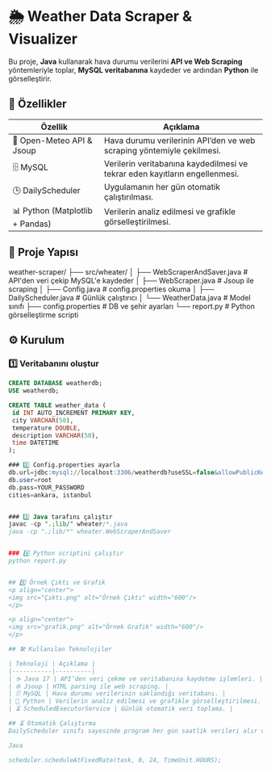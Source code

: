 # 🌦️ Weather Data Scraper & Visualizer

Bu proje, **Java** kullanarak hava durumu verilerini **API ve Web Scraping** yöntemleriyle toplar, **MySQL veritabanına** kaydeder ve ardından **Python** ile görselleştirir.


## 🚀 Özellikler

| Özellik | Açıklama |
|---------|----------|
| 📡 Open-Meteo API & Jsoup | Hava durumu verilerinin API’den ve web scraping yöntemiyle çekilmesi. |
| 🗄️ MySQL | Verilerin veritabanına kaydedilmesi ve tekrar eden kayıtların engellenmesi. |
| 🕒 DailyScheduler | Uygulamanın her gün otomatik çalıştırılması. |
| 📊 Python (Matplotlib + Pandas) | Verilerin analiz edilmesi ve grafikle görselleştirilmesi. |



## 📂 Proje Yapısı

weather-scraper/
├── src/wheater/
│   ├── WebScraperAndSaver.java    # API'den veri çekip MySQL'e kaydeder
│   ├── WebScraper.java            # Jsoup ile scraping
│   ├── Config.java                # config.properties okuma
│   ├── DailyScheduler.java        # Günlük çalıştırıcı
│   └── WeatherData.java           # Model sınıfı
├── config.properties              # DB ve şehir ayarları
└── report.py                       # Python görselleştirme scripti



## ⚙️ Kurulum

### 1️⃣ Veritabanını oluştur
```sql
CREATE DATABASE weatherdb;
USE weatherdb;

CREATE TABLE weather_data (
 id INT AUTO_INCREMENT PRIMARY KEY,
 city VARCHAR(50),
 temperature DOUBLE,
 description VARCHAR(50),
 time DATETIME
);

### 2️⃣ Config.properties ayarla
db.url=jdbc:mysql://localhost:3306/weatherdb?useSSL=false&allowPublicKeyRetrieval=true&serverTimezone=UTC
db.user=root
db.pass=YOUR_PASSWORD
cities=ankara, istanbul


### 3️⃣ Java tarafını çalıştır
javac -cp ".;lib/" wheater/*.java
java -cp ".;lib/*" wheater.WebScraperAndSaver


### 4️⃣ Python scriptini çalıştır
python report.py


## 5️⃣ Örnek Çıktı ve Grafik
<p align="center">
<img src="Çıktı.png" alt="Örnek Çıktı" width="600"/>
</p>

<p align="center">
<img src="grafik.png" alt="Örnek Grafik" width="600"/>
</p>

## 🛠 Kullanılan Teknolojiler

| Teknoloji | Açıklama |
|-----------|----------|
| ☕ Java 17 | API’den veri çekme ve veritabanına kaydetme işlemleri. |
| 🌐 Jsoup | HTML parsing ile web scraping. |
| 🗄️ MySQL | Hava durumu verilerinin saklandığı veritabanı. |
| 🐍 Python | Verilerin analiz edilmesi ve grafikle görselleştirilmesi. |
| ⏳ ScheduledExecutorService | Günlük otomatik veri toplama. |

## ⏳ Otomatik Çalıştırma
DailyScheduler sınıfı sayesinde program her gün saatlik verileri alır ve MySQL’e kaydeder:

Java

scheduler.scheduleAtFixedRate(task, 0, 24, TimeUnit.HOURS);
